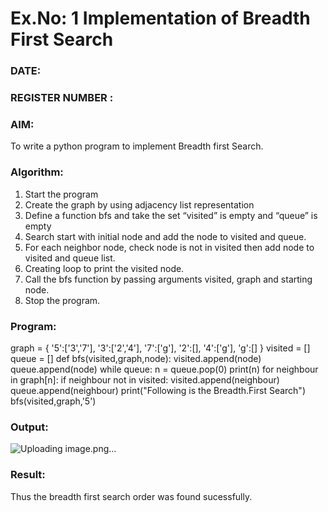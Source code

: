 # Ex.No: 1  Implementation of Breadth First Search 
### DATE:                                                                            
### REGISTER NUMBER : 
### AIM: 
To write a python program to implement Breadth first Search. 
### Algorithm:
1. Start the program
2. Create the graph by using adjacency list representation
3. Define a function bfs and take the set “visited” is empty and “queue” is empty
4. Search start with initial node and add the node to visited and queue.
5. For each neighbor node, check node is not in visited then add node to visited and queue list.
6.  Creating loop to print the visited node.
7.   Call the bfs function by passing arguments visited, graph and starting node.
8.   Stop the program.
### Program:
graph = {
    '5':['3','7'],
    '3':['2','4'],
    '7':['g'],
    '2':[],
    '4':['g'],
    'g':[]
}
visited = []
queue = []
def bfs(visited,graph,node):
    visited.append(node)
    queue.append(node)
    while queue:
        n = queue.pop(0)
        print(n)
        for neighbour in graph[n]:
            if neighbour not in visited:
                visited.append(neighbour)
                queue.append(neighbour)
print("Following is the Breadth.First Search")
bfs(visited,graph,'5')
                               











### Output:
![Uploading image.png…]()




### Result:
Thus the breadth first search order was found sucessfully.
